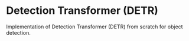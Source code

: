 # Detection Transformer (DETR)

Implementation of Detection Transformer (DETR) from scratch for object detection.
